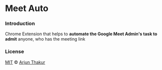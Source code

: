 # Meet Auto

### Introduction
Chrome Extension that helps to **automate the Google Meet Admin's task to admit** anyone, who has the meeting link 

### License
[MIT](https://github.com/arjunthakur08/Meet-Auto/blob/master/LICENSE) © [Arjun Thakur](https://github.com/arjunthakur08)
